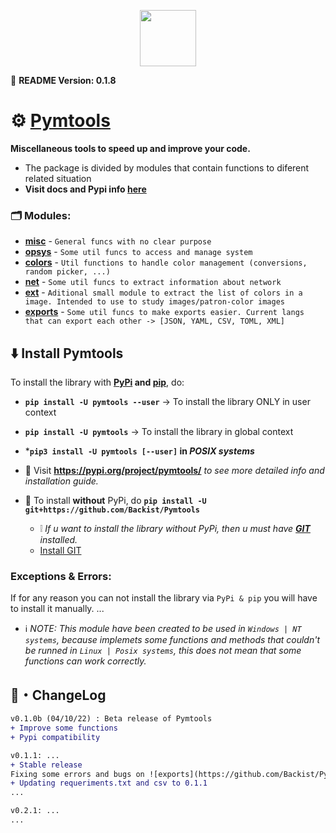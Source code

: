 

<p align="center">
    <img src="https://img.shields.io/badge/Pymtools-Miscellaneous%20functions-blue"
        height="90">
</p>



🧾 **README Version: 0.1.8**

# ⚙️ [Pymtools](https://backist.github.io/Pymtools/)
**Miscellaneous tools to speed up and improve your code.**
- The package is divided by modules that contain functions to diferent related situation
- **Visit docs and Pypi info [here](https://pypi.org/project/pymtools/)**

### 🗂 Modules:
- **[misc](https://github.com/Backist/Misctools/blob/main/Pymtools/misc.py)** - ``General funcs with no clear purpose``
- **[opsys](https://github.com/Backist/Misctools/blob/main/Pymtools/opsys.py)** - ``Some util funcs to access and manage system``
- **[colors](https://github.com/Backist/Misctools/blob/main/Pymtools/colors.py)** - ``Util functions to handle color management (conversions, random picker, ...)``
- **[net](https://github.com/Backist/Misctools/blob/main/Pymtools/net.py)** - ``Some util funcs to extract information about network``
- **[ext](https://github.com/Backist/Misctools/blob/main/Pymtools/ext.py)** - ``Aditional small module to extract the list of colors in a image. Intended to use to study images/patron-color images``
- **[exports](https://github.com/Backist/Misctools/blob/main/Pymtools/exports.py)** - ``Some util funcs to make exports easier. Current langs that can export each other -> [JSON, YAML, CSV, TOML, XML]``

## ⬇️ Install Pymtools

To install the library with **[PyPi](https://pypi.org/) and [pip](https://pip.pypa.io/en/stable/reference/build-system/pyproject-toml/)**, do:
- **``pip install -U pymtools --user``** -> To install the library ONLY in user context
- **``pip install -U pymtools``** -> To install the library in global context
- ***``pip3 install -U pymtools [--user]`` in _POSIX systems_**

- 📌 Visit **https://pypi.org/project/pymtools/** _to see more detailed info and installation guide._
- 📌 To install **without** PyPi, do **``pip install -U git+https://github.com/Backist/Pymtools``**
    - ❕ _If u want to install the library without PyPi, then u must have **[GIT](https://git-scm.com/downloads)** installed._
    -  [Install GIT](https://git-scm.com/downloads)

### Exceptions & Errors:
If for any reason you can not install the library via ``PyPi & pip`` you will have to install it manually.
...


- ℹ️ _NOTE: This module have been created to be used in ``Windows | NT systems``, because implemets some functions and methods that couldn't be runned in ``Linux | Posix systems``, this does not mean that some functions can work correctly._


## 💭・ChangeLog

```diff
v0.1.0b (04/10/22) : Beta release of Pymtools
+ Improve some functions
+ Pypi compatibility

v0.1.1: ...
+ Stable release
Fixing some errors and bugs on ![exports](https://github.com/Backist/Pymtools/exports.py) module.
+ Updating requeriments.txt and csv to 0.1.1
...

v0.2.1: ...
...
```
